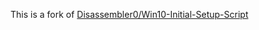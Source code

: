 This is a fork of [Disassembler0/Win10-Initial-Setup-Script](https://github.com/Disassembler0/Win10-Initial-Setup-Script)
